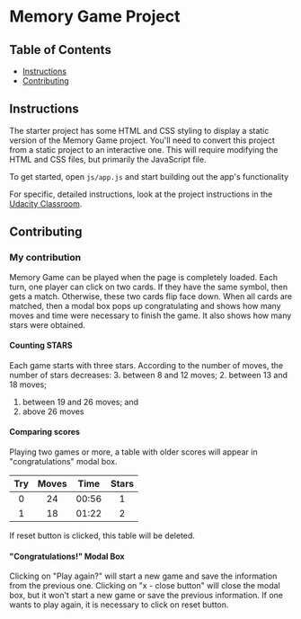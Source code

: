 # Memory Game Project

## Table of Contents

* [Instructions](#instructions)
* [Contributing](#contributing)

## Instructions

The starter project has some HTML and CSS styling to display a static version of the Memory Game project. You'll need to convert this project from a static project to an interactive one. This will require modifying the HTML and CSS files, but primarily the JavaScript file.

To get started, open `js/app.js` and start building out the app's functionality

For specific, detailed instructions, look at the project instructions in the [Udacity Classroom](https://classroom.udacity.com/me).

## Contributing

### My contribution

Memory Game can be played when the page is completely loaded. Each turn, one player can click on two cards. If they have the same symbol, then gets a match. Otherwise, these two cards flip face down.
When all cards are matched, then a modal box pops up congratulating and shows how many moves and time were necessary to finish the game. It also shows how many stars were obtained.

#### Counting STARS
Each game starts with three stars. According to the number of moves, the number of stars decreases:
3. between 8 and 12 moves;
2. between 13 and 18 moves;
1. between 19 and 26 moves; and
0. above 26 moves

#### Comparing scores
Playing two games or more, a table with older scores will appear in "congratulations" modal box.

| Try | Moves | Time | Stars |
|:---:| :---: |:---: | :---: |
|  0  |   24  |00:56 |   1   |
|  1  |   18  |01:22 |   2   |

If reset button is clicked, this table will be deleted.

#### "Congratulations!" Modal Box
Clicking on "Play again?" will start a new game and save the information from the previous one.
Clicking on "x - close button" will close the modal box, but it won't start a new game or save the previous information. If one wants to play again, it is necessary to click on reset button.
